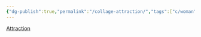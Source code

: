 ```yaml
---
{"dg-publish":true,"permalink":"/collage-attraction/","tags":["c/woman","c/candle","c/boobs","c/breast","c/red"],"created":"2024-01-02T08:56:06.868-05:00","updated":"2024-01-02T08:56:39.938-05:00"}
---
```



[Attraction](https://www.instagram.com/p/B74W9oNhrz1/)
